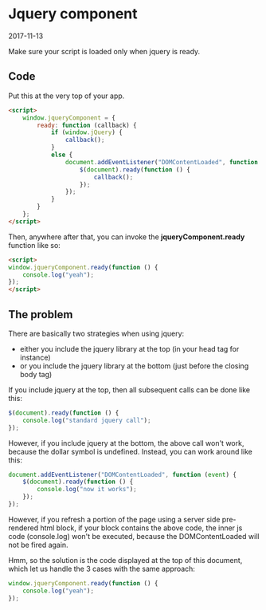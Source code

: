 Jquery component
====================
2017-11-13


Make sure your script is loaded only when jquery is ready.



Code
------------

Put this at the very top of your app.

```html
<script>
    window.jqueryComponent = {
        ready: function (callback) {
            if (window.jQuery) {
                callback();
            }
            else {
                document.addEventListener("DOMContentLoaded", function (event) {
                    $(document).ready(function () {
                        callback();
                    });
                });
            }
        }
    };
</script>


```

Then, anywhere after that, you can invoke the **jqueryComponent.ready** function 
like so:

```html
<script>
window.jqueryComponent.ready(function () {
    console.log("yeah");
});
</script>

```



The problem
---------------

There are basically two strategies when using jquery:

- either you include the jquery library at the top (in your head tag for instance)
- or you include the jquery library at the bottom (just before the closing body tag)


If you include jquery at the top, then all subsequent calls can be done like
this:

```js
$(document).ready(function () {
    console.log("standard jquery call");
});
```

However, if you include jquery at the bottom, the above call won't work,
because the dollar symbol is undefined.
Instead, you can work around like this:

```js
document.addEventListener("DOMContentLoaded", function (event) {
    $(document).ready(function () {
        console.log("now it works");
    });
});
```


However, if you refresh a portion of the page using a server side
pre-rendered html block, if your block contains the above code,
the inner js code (console.log) won't be executed, because the
DOMContentLoaded will not be fired again.


Hmm, so the solution is the code displayed at the top of this document,
which let us handle the 3 cases with the same approach:

```js
window.jqueryComponent.ready(function () {
    console.log("yeah");
});
```  







